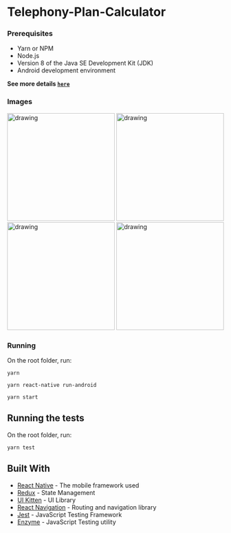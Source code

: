 # Telephony-Plan-Calculator


### Prerequisites

- Yarn or NPM
- Node.js
- Version 8 of the Java SE Development Kit (JDK)
- Android development environment

**See more details <a href="https://facebook.github.io/react-native/docs/getting-started" target="_blank">`here`</a>**

### Images

<p float="left">
<img src="https://user-images.githubusercontent.com/29691975/92496902-1faa4c00-f1cf-11ea-891f-e71987d07511.jpeg" alt="drawing" width="250"/> 
<img src="https://user-images.githubusercontent.com/29691975/92496949-2cc73b00-f1cf-11ea-8419-aa6e9fb71c68.jpeg" alt="drawing" width="250"/> 
<img src="https://user-images.githubusercontent.com/29691975/92496956-2df86800-f1cf-11ea-8205-606b94b796cf.jpeg" alt="drawing" width="250"/> 
<img src="https://user-images.githubusercontent.com/29691975/92496960-2f299500-f1cf-11ea-824f-64b615e798bf.jpeg" alt="drawing" width="250"/> 
</p>

### Running

On the root folder, run:

```
yarn
```

```
yarn react-native run-android
```

```
yarn start
```


## Running the tests

On the root folder, run:

```
yarn test
```

## Built With

* [React Native](https://facebook.github.io/react-native/) - The mobile framework used
* [Redux](https://redux.js.org/) - State Management
* [UI Kitten](https://akveo.github.io/react-native-ui-kitten/) - UI Library
* [React Navigation](https://reactnavigation.org/) - Routing and navigation library
* [Jest](https://jestjs.io/) - JavaScript Testing Framework
* [Enzyme](https://airbnb.io/enzyme/) - JavaScript Testing utility
